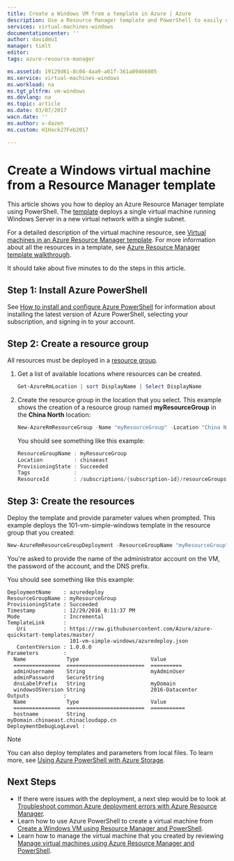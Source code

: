 ```yaml
---
title: Create a Windows VM from a template in Azure | Azure
description: Use a Resource Manager template and PowerShell to easily create a new Windows VM.
services: virtual-machines-windows
documentationcenter: ''
author: davidmu1
manager: timlt
editor: 
tags: azure-resource-manager

ms.assetid: 19129d61-8c04-4aa9-a01f-361a09466805
ms.service: virtual-machines-windows
ms.workload: na
ms.tgt_pltfrm: vm-windows
ms.devlang: na
ms.topic: article
ms.date: 03/07/2017
wacn.date: ''
ms.author: v-dazen
ms.custom: H1Hack27Feb2017

---
```


# Create a Windows virtual machine from a Resource Manager template

This article shows you how to deploy an Azure Resource Manager template using PowerShell. The [template](https://raw.githubusercontent.com/Azure/azure-quickstart-templates/master/101-vm-simple-windows/azuredeploy.json) deploys a single virtual machine running Windows Server in a new virtual network with a single subnet.

For a detailed description of the virtual machine resource, see [Virtual machines in an Azure Resource Manager template](template-description.md). For more information about all the resources in a template, see [Azure Resource Manager template walkthrough](../../azure-resource-manager/resource-manager-create-first-template.md).

It should take about five minutes to do the steps in this article.

## Step 1: Install Azure PowerShell

See [How to install and configure Azure PowerShell](../../powershell-install-configure.md) for information about installing the latest version of Azure PowerShell, selecting your subscription, and signing in to your account.

## Step 2: Create a resource group

All resources must be deployed in a [resource group](../../azure-resource-manager/resource-group-overview.md).

1. Get a list of available locations where resources can be created.

    ```powershell   
    Get-AzureRmLocation | sort DisplayName | Select DisplayName
    ```

2. Create the resource group in the location that you select. This example shows the creation of a resource group named **myResourceGroup** in the **China North** location:

    ```powershell   
    New-AzureRmResourceGroup -Name "myResourceGroup" -Location "China North"
    ```

    You should see something like this example:

    ```powershell 
    ResourceGroupName : myResourceGroup
    Location          : chinaeast
    ProvisioningState : Succeeded
    Tags              :
    ResourceId        : /subscriptions/{subscription-id}/resourceGroups/myResourceGroup
    ```

## Step 3: Create the resources
Deploy the template and provide parameter values when prompted. This example deploys the 101-vm-simple-windows template in the resource group that you created:

```powershell
New-AzureRmResourceGroupDeployment -ResourceGroupName "myResourceGroup" -TemplateUri "https://raw.githubusercontent.com/Azure/azure-quickstart-templates/master/101-vm-simple-windows/azuredeploy.json" 
```

You're asked to provide the name of the administrator account on the VM, the password of the account, and the DNS prefix.

You should see something like this example:

    DeploymentName    : azuredeploy
    ResourceGroupName : myResourceGroup
    ProvisioningState : Succeeded
    Timestamp         : 12/29/2016 8:11:37 PM
    Mode              : Incremental
    TemplateLink      :
       Uri            : https://raw.githubusercontent.com/Azure/azure-quickstart-templates/master/
                        101-vm-simple-windows/azuredeploy.json
       ContentVersion : 1.0.0.0
    Parameters        :
      Name             Type                       Value
      ===============  =========================  ==========
      adminUsername    String                     myAdminUser
      adminPassword    SecureString
      dnsLabelPrefix   String                     myDomain
      windowsOSVersion String                     2016-Datacenter
    Outputs           :
      Name             Type                       Value
      ===============  =========================  ===========
      hostname         String                     myDomain.chinaeast.chinacloudapp.cn
    DeploymentDebugLogLevel :

> [!NOTE]
> You can also deploy templates and parameters from local files. To learn more, see [Using Azure PowerShell with Azure Storage](../../storage/storage-powershell-guide-full.md).

## Next Steps

- If there were issues with the deployment, a next step would be to look at [Troubleshoot common Azure deployment errors with Azure Resource Manager](../../resource-manager-common-deployment-errors.md).
- Learn how to use Azure PowerShell to create a virtual machine from [Create a Windows VM using Resource Manager and PowerShell](../virtual-machines-windows-ps-create.md?toc=%2fvirtual-machines%2fwindows%2ftoc.json).
- Learn how to manage the virtual machine that you created by reviewing [Manage virtual machines using Azure Resource Manager and PowerShell](ps-manage.md?toc=%2fvirtual-machines%2fwindows%2ftoc.json).
